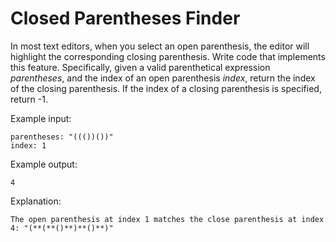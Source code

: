 # Closed Parentheses Finder

In most text editors, when you select an open parenthesis, the editor will highlight
the corresponding closing parenthesis. Write code that implements this feature. Specifically, given a valid
parenthetical expression _parentheses_, and the index of an open parenthesis _index_, return the index of the closing parenthesis.
If the index of a closing parenthesis is specified, return -1.

Example input:

```
parentheses: "((())())"
index: 1
```

Example output:

```
4
```

Explanation:

```
The open parenthesis at index 1 matches the close parenthesis at index 4: "(**(**()**)**()**)"
```
